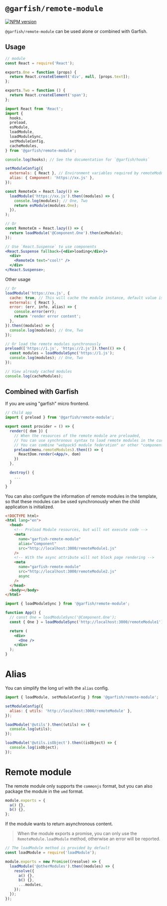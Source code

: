 # `@garfish/remote-module`

[![NPM version](https://img.shields.io/npm/v/@garfish/remote-module.svg?style=flat-square)](https://www.npmjs.com/package/@garfish/remote-module)

`@garfish/remote-module` can be used alone or combined with Garfish.

## Usage

```js
// module
const React = require('React');

exports.One = function (props) {
  return React.createElement('div', null, [props.text]);
};

exports.Two = function () {
  return React.createElement('span');
};
```

```jsx
import React from 'React';
import {
  hooks,
  preload,
  esModule,
  loadModule,
  loadModuleSync,
  setModuleConfig,
  cacheModules,
} from '@garfish/remote-module';

console.log(hooks); // See the documentation for `@garfish/hooks`

setModuleConfig({
  externals: { React }, // Environment variables required by remoteModules
  alias: { Component: 'https://xx.js' },
});

const RemoteCm = React.lazy(() =>
  loadModule('https://xx.js').then((modules) => {
    console.log(modules); // One, Two
    return esModule(modules.One);
  }),
);

// Or
const RemoteCm = React.lazy(() => {
  return loadModule('@Component.One').then(esModule);
});

// Use `React.Suspense` to use components
<React.Suspense fallback={<div>loading</div>}>
  <div>
    <RemoteCm text="cool!" />
  </div>
</React.Suspense>;
```

Other usage

```js
// Or
loadModule('https://xx.js', {
  cache: true, // This will cache the module instance, default value is `true`
  externals: { React },
  error: (err, info, alias) => {
    console.error(err);
    return 'render error content';
  },
}).then((modules) => {
  console.log(modules); // One, Two
});

// Or load the remote modules synchronously
preload(['https://1.js', 'https://2.js']).then(() => {
  const modules = loadModuleSync('https://1.js');
  console.log(modules); // One, Two
});

// View already cached modules
console.log(cacheModules);
```

## Combined with Garfish

If you are using "garfish" micro frontend.

```jsx
// Child app
import { preload } from '@garfish/remote-module';

export const provider = () => {
  render({ dom }) {
    // When the resources of the remote module are preloaded,
    // You can use synchronous syntax to load remote modules in the current application.
    // You can combine "webpack5 module federation" or other "component markets"
    preload(menu.remoteModules).then(() => {
      ReactDom.render(<App/>, dom)
    })
  },

  destroy() {
    ...
  }
}
```

You can also configure the information of remote modules in the template, so that these modules can be used synchronously when the child application is initialized.

```html
<!DOCTYPE html>
<html lang="en">
  <head>
    <!-- Preload Module resources, but will not execute code -->
    <meta
      name="garfish-remote-module"
      alias="Component"
      src="http://localhost:3000/remoteModule1.js"
    />
    <!-- With the async attribute will not block page rendering -->
    <meta
      name="garfish-remote-module"
      src="http://localhost:3000/remoteModule2.js"
      async
    />
  </head>
  <body></body>
</html>
```

```jsx
import { loadModuleSync } from '@garfish/remote-module';

function App() {
  // const One = loadModuleSync('@Component.One');
  const { One } = loadModuleSync('http://localhost:3000/remoteModule1');

  return (
    <div>
      <One />
    </div>
  );
}
```

# Alias

You can simplify the long url with the `alias` config.

```js
import { loadModule, setModuleConfig } from '@garfish/remote-module';

setModuleConfig({
  alias: { utils: 'http://localhost:3000/remoteModule' },
});

loadModule('@utils').then((utils) => {
  console.log(utils);
});

loadModule('@utils.isObject').then((isObject) => {
  console.log(isObject);
});
```

# Remote module

The remote module only supports the `commonjs` format, but you can also package the module in the `umd` format.

```js
module.exports = {
  a() {},
  b() {},
};
```

If the module wants to return asynchronous content.

> When the module exports a promise, you can only use the `RemoteModule.loadModule` method, otherwise an error will be reported.

```js
// The loadModule method is provided by default
const loadModule = require('loadModule');

module.exports = new Promise((resolve) => {
  loadModule('@otherModules').then((modules) => {
    resolve({
      a() {},
      b() {},
      ...modules,
    });
  });
});
```

